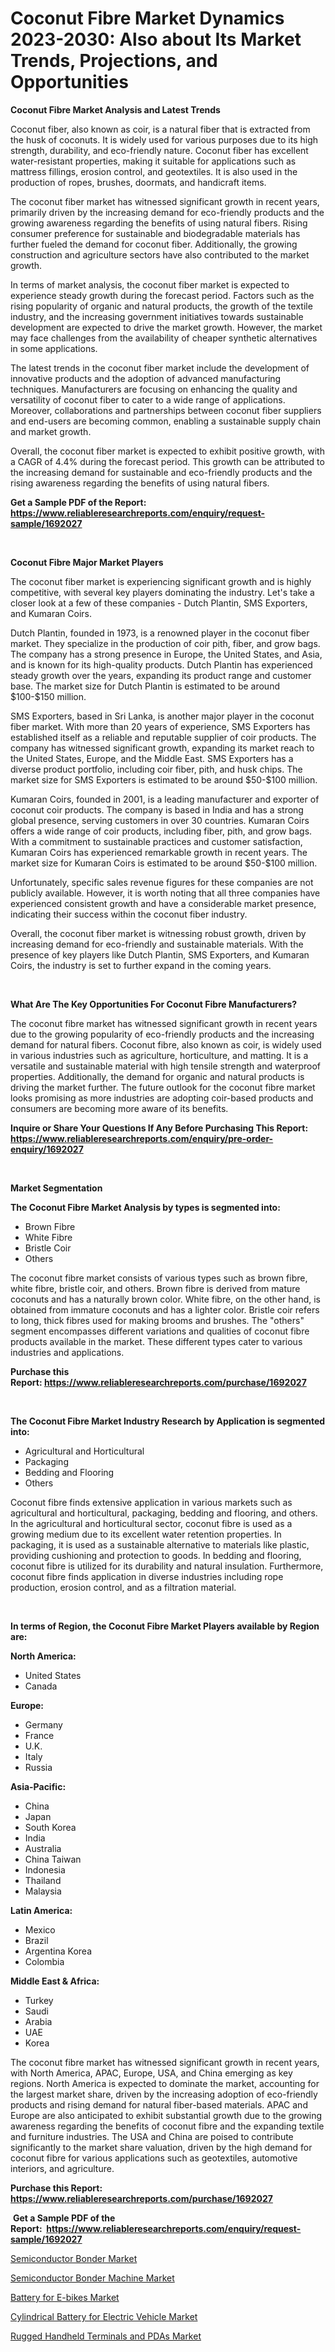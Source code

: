 <p><h1>Coconut Fibre Market Dynamics 2023-2030: Also about Its Market Trends, Projections, and Opportunities</h1></p><p><strong>Coconut Fibre Market Analysis and Latest Trends</strong></p>
<p><p>Coconut fiber, also known as coir, is a natural fiber that is extracted from the husk of coconuts. It is widely used for various purposes due to its high strength, durability, and eco-friendly nature. Coconut fiber has excellent water-resistant properties, making it suitable for applications such as mattress fillings, erosion control, and geotextiles. It is also used in the production of ropes, brushes, doormats, and handicraft items.</p><p>The coconut fiber market has witnessed significant growth in recent years, primarily driven by the increasing demand for eco-friendly products and the growing awareness regarding the benefits of using natural fibers. Rising consumer preference for sustainable and biodegradable materials has further fueled the demand for coconut fiber. Additionally, the growing construction and agriculture sectors have also contributed to the market growth.</p><p>In terms of market analysis, the coconut fiber market is expected to experience steady growth during the forecast period. Factors such as the rising popularity of organic and natural products, the growth of the textile industry, and the increasing government initiatives towards sustainable development are expected to drive the market growth. However, the market may face challenges from the availability of cheaper synthetic alternatives in some applications.</p><p>The latest trends in the coconut fiber market include the development of innovative products and the adoption of advanced manufacturing techniques. Manufacturers are focusing on enhancing the quality and versatility of coconut fiber to cater to a wide range of applications. Moreover, collaborations and partnerships between coconut fiber suppliers and end-users are becoming common, enabling a sustainable supply chain and market growth.</p><p>Overall, the coconut fiber market is expected to exhibit positive growth, with a CAGR of 4.4% during the forecast period. This growth can be attributed to the increasing demand for sustainable and eco-friendly products and the rising awareness regarding the benefits of using natural fibers.</p></p>
<p><strong>Get a Sample PDF of the Report:&nbsp; <a href="https://www.reliableresearchreports.com/enquiry/request-sample/1692027">https://www.reliableresearchreports.com/enquiry/request-sample/1692027</a></strong></p>
<p>&nbsp;</p>
<p><strong>Coconut Fibre Major Market Players</strong></p>
<p><p>The coconut fiber market is experiencing significant growth and is highly competitive, with several key players dominating the industry. Let's take a closer look at a few of these companies - Dutch Plantin, SMS Exporters, and Kumaran Coirs.</p><p>Dutch Plantin, founded in 1973, is a renowned player in the coconut fiber market. They specialize in the production of coir pith, fiber, and grow bags. The company has a strong presence in Europe, the United States, and Asia, and is known for its high-quality products. Dutch Plantin has experienced steady growth over the years, expanding its product range and customer base. The market size for Dutch Plantin is estimated to be around $100-$150 million.</p><p>SMS Exporters, based in Sri Lanka, is another major player in the coconut fiber market. With more than 20 years of experience, SMS Exporters has established itself as a reliable and reputable supplier of coir products. The company has witnessed significant growth, expanding its market reach to the United States, Europe, and the Middle East. SMS Exporters has a diverse product portfolio, including coir fiber, pith, and husk chips. The market size for SMS Exporters is estimated to be around $50-$100 million.</p><p>Kumaran Coirs, founded in 2001, is a leading manufacturer and exporter of coconut coir products. The company is based in India and has a strong global presence, serving customers in over 30 countries. Kumaran Coirs offers a wide range of coir products, including fiber, pith, and grow bags. With a commitment to sustainable practices and customer satisfaction, Kumaran Coirs has experienced remarkable growth in recent years. The market size for Kumaran Coirs is estimated to be around $50-$100 million.</p><p>Unfortunately, specific sales revenue figures for these companies are not publicly available. However, it is worth noting that all three companies have experienced consistent growth and have a considerable market presence, indicating their success within the coconut fiber industry.</p><p>Overall, the coconut fiber market is witnessing robust growth, driven by increasing demand for eco-friendly and sustainable materials. With the presence of key players like Dutch Plantin, SMS Exporters, and Kumaran Coirs, the industry is set to further expand in the coming years.</p></p>
<p>&nbsp;</p>
<p><strong>What Are The Key Opportunities For Coconut Fibre Manufacturers?</strong></p>
<p><p>The coconut fibre market has witnessed significant growth in recent years due to the growing popularity of eco-friendly products and the increasing demand for natural fibers. Coconut fibre, also known as coir, is widely used in various industries such as agriculture, horticulture, and matting. It is a versatile and sustainable material with high tensile strength and waterproof properties. Additionally, the demand for organic and natural products is driving the market further. The future outlook for the coconut fibre market looks promising as more industries are adopting coir-based products and consumers are becoming more aware of its benefits.</p></p>
<p><strong>Inquire or Share Your Questions If Any Before Purchasing This Report: <a href="https://www.reliableresearchreports.com/enquiry/pre-order-enquiry/1692027">https://www.reliableresearchreports.com/enquiry/pre-order-enquiry/1692027</a></strong></p>
<p>&nbsp;</p>
<p><strong>Market Segmentation</strong></p>
<p><strong>The Coconut Fibre Market Analysis by types is segmented into:</strong></p>
<p><ul><li>Brown Fibre</li><li>White Fibre</li><li>Bristle Coir</li><li>Others</li></ul></p>
<p><p>The coconut fibre market consists of various types such as brown fibre, white fibre, bristle coir, and others. Brown fibre is derived from mature coconuts and has a naturally brown color. White fibre, on the other hand, is obtained from immature coconuts and has a lighter color. Bristle coir refers to long, thick fibres used for making brooms and brushes. The "others" segment encompasses different variations and qualities of coconut fibre products available in the market. These different types cater to various industries and applications.</p></p>
<p><strong>Purchase this Report:&nbsp;<a href="https://www.reliableresearchreports.com/purchase/1692027">https://www.reliableresearchreports.com/purchase/1692027</a></strong></p>
<p>&nbsp;</p>
<p><strong>The Coconut Fibre Market Industry Research by Application is segmented into:</strong></p>
<p><ul><li>Agricultural and Horticultural</li><li>Packaging</li><li>Bedding and Flooring</li><li>Others</li></ul></p>
<p><p>Coconut fibre finds extensive application in various markets such as agricultural and horticultural, packaging, bedding and flooring, and others. In the agricultural and horticultural sector, coconut fibre is used as a growing medium due to its excellent water retention properties. In packaging, it is used as a sustainable alternative to materials like plastic, providing cushioning and protection to goods. In bedding and flooring, coconut fibre is utilized for its durability and natural insulation. Furthermore, coconut fibre finds application in diverse industries including rope production, erosion control, and as a filtration material.</p></p>
<p>&nbsp;</p>
<p><strong>In terms of Region, the Coconut Fibre Market Players available by Region are:</strong></p>
<p>
    <p> <strong> North America: </strong>
        <ul>
            <li>United States</li>
            <li>Canada</li>
        </ul>
        </p> 
    <p> <strong> Europe: </strong>
        <ul>
            <li>Germany</li>
            <li>France</li>
            <li>U.K.</li>
            <li>Italy</li>
            <li>Russia</li>
        </ul>
        </p> 
    <p> <strong> Asia-Pacific: </strong>
        <ul>
            <li>China</li>
            <li>Japan</li>
            <li>South Korea</li>
            <li>India</li>
            <li>Australia</li>
            <li>China Taiwan</li>
            <li>Indonesia</li>
            <li>Thailand</li>
            <li>Malaysia</li>
        </ul>
        </p> 
    <p> <strong> Latin America: </strong>
        <ul>
            <li>Mexico</li>
            <li>Brazil</li>
            <li>Argentina Korea</li>
            <li>Colombia</li>
        </ul>
        </p> 
    <p> <strong> Middle East & Africa: </strong>
        <ul>
            <li>Turkey</li>
            <li>Saudi</li>
            <li>Arabia</li>
            <li>UAE</li>
            <li>Korea</li>
        </ul>
    </p>
    </p>
<p><p>The coconut fibre market has witnessed significant growth in recent years, with North America, APAC, Europe, USA, and China emerging as key regions. North America is expected to dominate the market, accounting for the largest market share, driven by the increasing adoption of eco-friendly products and rising demand for natural fiber-based materials. APAC and Europe are also anticipated to exhibit substantial growth due to the growing awareness regarding the benefits of coconut fibre and the expanding textile and furniture industries. The USA and China are poised to contribute significantly to the market share valuation, driven by the high demand for coconut fibre for various applications such as geotextiles, automotive interiors, and agriculture.</p></p>
<p><strong>Purchase this Report: <a href="https://www.reliableresearchreports.com/purchase/1692027">https://www.reliableresearchreports.com/purchase/1692027</a></strong></p>
<p>&nbsp;<strong>Get a Sample PDF of the Report:&nbsp;&nbsp;<a href="https://www.reliableresearchreports.com/enquiry/request-sample/1692027">https://www.reliableresearchreports.com/enquiry/request-sample/1692027</a></strong></p>
<p><strong></strong></p>
<p><p><a href="https://medium.com/@emiliomartelli542/semiconductor-bonder-market-report-reveals-the-latest-trends-and-growth-opportunities-of-this-560f71826e4c">Semiconductor Bonder Market</a></p><p><a href="https://medium.com/@scanw41036/semiconductor-bonder-machine-market-size-and-market-trends-complete-industry-overview-2023-to-77ebbb4ba3a2">Semiconductor Bonder Machine Market</a></p><p><a href="https://medium.com/@noemiharvey05/battery-for-e-bikes-market-comprehensive-assessment-by-type-application-and-geography-33859fdbb23b">Battery for E-bikes Market</a></p><p><a href="https://medium.com/@roscoemayer1990/cylindrical-battery-for-electric-vehicle-market-trends-forecast-and-competitive-analysis-to-2030-ec9eac60be34">Cylindrical Battery for Electric Vehicle Market</a></p><p><a href="https://medium.com/@kanew14036/rugged-handheld-terminals-and-pdas-market-size-reveals-the-best-marketing-channels-in-global-604bb6429f07">Rugged Handheld Terminals and PDAs Market</a></p></p>